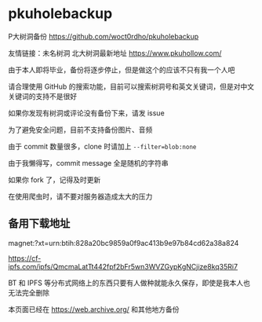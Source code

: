 # pkuholebackup

P大树洞备份 https://github.com/woct0rdho/pkuholebackup

友情链接：未名树洞 北大树洞最新地址 https://www.pkuhollow.com/

由于本人即将毕业，备份将逐步停止，但是做这个的应该不只有我一个人吧

请合理使用 GitHub 的搜索功能，目前可以搜索树洞号和英文关键词，但是对中文关键词的支持不是很好

如果你发现有树洞或评论没有备份下来，请发 issue

为了避免安全问题，目前不支持备份图片、音频

由于 commit 数量很多，clone 时请加上 `--filter=blob:none`

由于我懒得写，commit message 全是随机的字符串

如果你 fork 了，记得及时更新

在使用爬虫时，请不要对服务器造成太大的压力

## 备用下载地址

magnet:?xt=urn:btih:828a20bc9859a0f9ac413b9e97b84cd62a38a824

https://cf-ipfs.com/ipfs/QmcmaLatTt442fpf2bFr5wn3WVZGypKgNCjize8kq35Ri7

BT 和 IPFS 等分布式网络上的东西只要有人做种就能永久保存，即使是我本人也无法完全删除

本页面已经在 https://web.archive.org/ 和其他地方备份
